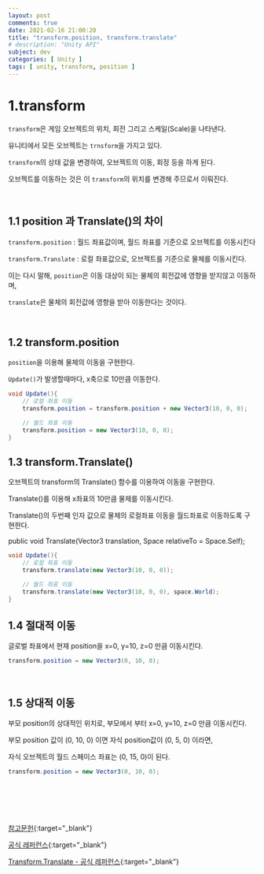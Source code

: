 ```yaml
---
layout: post
comments: true
date: 2021-02-16 21:00:20
title: "transform.position, transform.translate"
# description: "Unity API"
subject: dev
categories: [ Unity ]
tags: [ unity, transform, position ]
---
```


# 1.transform

`transform`은 게임 오브젝트의 위치, 회전 그리고 스케일(Scale)을 나타낸다.

유니티에서 모든 오브젝트는 `trnsform`을 가지고 있다.

`transform`의 상태 값을 변경하여, 오브젝트의 이동, 회정 등을 하게 된다.

오브젝트를 이동하는 것은 이 `transform`의 위치를 변경해 주므로서 이뤄진다.

<br>

## 1.1 position 과 Translate()의 차이

`transform.position` : 월드 좌표값이며, 월드 좌표를 기준으로 오브젝트를 이동시킨다

`transform.Translate` : 로컬 좌표값으로, 오브젝트를 기준으로 물체를 이동시킨다.


이는 다시 말해, `position`은 이동 대상이 되는 물체의 회전값에 영향을 받지않고 이동하며,

`translate`은 물체의 회전값에 영향을 받아 이동한다는 것이다. 

<br>

## 1.2 transform.position

`position`을 이용해 물체의 이동을 구현한다.

`Update()`가 발생할때마다, x축으로 10만큼 이동한다.


```c#
void Update(){
    // 로컬 좌표 이동
    transform.position = transform.position + new Vector3(10, 0, 0);

    // 월드 좌표 이동
    transform.position = new Vector3(10, 0, 0);
}
```

## 1.3 transform.Translate()

오브젝트의 transform의 Translate() 함수를 이용하여 이동을 구현한다.

Translate()를 이용해 x좌표의 10만큼 물체를 이동시킨다.

Translate()의 두번째 인자 값으로 물체의 로컬좌표 이동을 월드좌표로 이동하도록 구현한다.

public void Translate(Vector3 translation, Space relativeTo = Space.Self);


```c#
void Update(){
    // 로컬 좌표 이동
    transform.translate(new Vector3(10, 0, 0));

    // 월드 좌표 이동
    transform.translate(new Vector3(10, 0, 0), space.World);
}
```



## 1.4 절대적 이동

글로벌 좌표에서 현재 position을 x=0, y=10, z=0 만큼 이동시킨다.

```c#
transform.position = new Vector3(0, 10, 0);
```

<br>

## 1.5 상대적 이동

부모 position의 상대적인 위치로, 부모에서 부터 x=0, y=10, z=0 만큼 이동시킨다.

부모 position 값이 (0, 10, 0) 이면 자식 position값이 (0, 5, 0) 이라면,

자식 오브젝트의 월드 스페이스 좌표는 (0, 15, 0)이 된다.

```c#
transform.position = new Vector3(0, 10, 0);
```

<br>
<br>
<br>
<br>


[참고문헌](https://notyu.tistory.com/23){:target="_blank"}

[공식 레퍼런스](https://docs.unity3d.com/ScriptReference/Transform-position.html){:target="_blank"}

[Transform.Translate - 공식 레퍼런스](https://docs.unity3d.com/kr/530/ScriptReference/Transform.Translate.html){:target="_blank"}